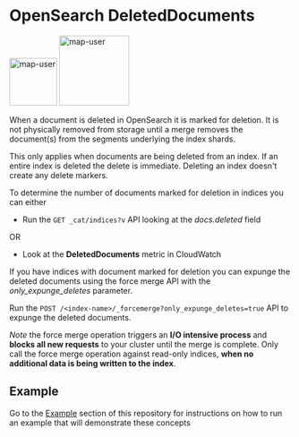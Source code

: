 # OpenSearch DeletedDocuments

<img width="85" alt="map-user" src="https://img.shields.io/badge/views-2236-green"> <img width="125" alt="map-user" src="https://img.shields.io/badge/unique visits-1222-green">

When a document is deleted in OpenSearch it is marked for deletion. It is not physically removed from storage until a merge removes the document(s) from the segments underlying the index shards.

This only applies when documents are being deleted from an index. If an entire index is deleted the delete is immediate. Deleting an index doesn't create any delete markers.

To determine the number of documents marked for deletion in indices you can either

* Run the ```GET _cat/indices?v``` API looking at the *docs.deleted* field

OR

* Look at the **DeletedDocuments** metric in CloudWatch

If you have indices with document marked for deletion you can expunge the deleted documents using the force merge API with the *only_expunge_deletes* parameter.

Run the ```POST /<index-name>/_forcemerge?only_expunge_deletes=true``` API to expunge the deleted documents.

*Note* the force merge operation triggers an **I/O intensive process** and **blocks all new requests** to your cluster until the merge is complete. Only call the force merge operation against read-only indices, **when no additional data is being written to the index**.

## Example
Go to the [Example](https://github.com/ev2900/OpenSearch_DeletedDocuments/tree/main/Example) section of this repository for instructions on how to run an example that will demonstrate these concepts
